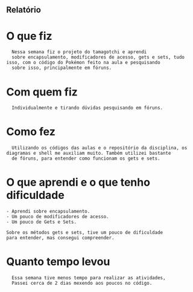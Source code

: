 ## Relatório

# O que fiz
```
  Nessa semana fiz o projeto do tamagotchi e aprendi
  sobre encapsulamento, modificadores de acesso, gets e sets, tudo isso, com o código do Pokémon feito na aula e pesquisando
  sobre isso, principalmente em fóruns.
```
# Com quem fiz
```
  Individualmente e tirando dúvidas pesquisando em fóruns.
```
# Como fez
```
  Utilizando os códigos das aulas e o repositório da disciplina, os diagramas e shell me auxiliam muito. Também utilizei bastante
  de fóruns, para entender como funcionam os gets e sets.
```
# O que aprendi e o que tenho dificuldade 
```
- Aprendi sobre encapsulamento.
- Um pouco de modificadores de acesso.
- Um pouco de Gets e Sets.

Sobre os métodos gets e sets, tive um pouco de dificuldade 
para entender, mas consegui compreender.
```
# Quanto tempo levou
```
  Essa semana tive menos tempo para realizar as atividades,
  Passei cerca de 2 dias mexendo aos poucos no código.
```